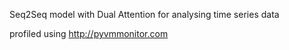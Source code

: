 Seq2Seq model with Dual Attention for analysing time series data

profiled using http://pyvmmonitor.com